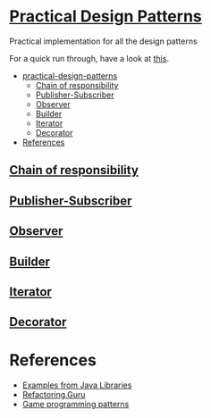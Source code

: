 # [Practical Design Patterns](http://git.ashwanik.in/practical-design-patterns/)

Practical implementation for all the design patterns

For a quick run through, have a look at [this](http://git.ashwanik.in/practical-design-patterns/).

- [practical-design-patterns](#practical-design-patterns)
  - [Chain of responsibility](#chain-of-responsibility)
  - [Publisher-Subscriber](#publisher-subscriber)
  - [Observer](#observer)
  - [Builder](#builder)
  - [Iterator](#iterator)
  - [Decorator](#decorator)
- [References](#references)

## [Chain of responsibility](src/main/java/in/ashwanik/pdp/cor)

## [Publisher-Subscriber](src/main/java/in/ashwanik/pdp/pub_sub)

## [Observer](src/main/java/in/ashwanik/pdp/observer)

## [Builder](src/main/java/in/ashwanik/pdp/builder)

## [Iterator](src/main/java/in/ashwanik/pdp/iterator)

## [Decorator](src/main/java/in/ashwanik/pdp/decorator)

# References

- [Examples from Java Libraries](https://stackoverflow.com/questions/1673841/examples-of-gof-design-patterns-in-javas-core-libraries/2707195#2707195)
- [Refactoring.Guru](https://refactoring.guru/design-patterns)
- [Game programming patterns](https://gameprogrammingpatterns.com/contents.html)

